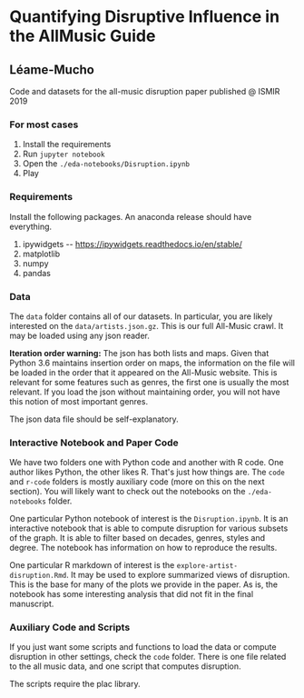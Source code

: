 # Quantifying Disruptive Influence in the AllMusic Guide

## Léame-Mucho

Code and datasets for the all-music disruption paper published @ ISMIR 2019

### For most cases

1. Install the requirements
1. Run `jupyter notebook`
1. Open the `./eda-notebooks/Disruption.ipynb`
1. Play

### Requirements

Install the following packages. An anaconda release should have everything.

1. ipywidgets -- https://ipywidgets.readthedocs.io/en/stable/
1. matplotlib
1. numpy
1. pandas

### Data

The `data` folder contains all of our datasets. In particular, you are likely
interested on the `data/artists.json.gz`. This is our full All-Music crawl.
It may be loaded using any json reader.

**Iteration order warning:** The json has both lists and maps. Given that
Python 3.6 maintains insertion order on maps, the information on the file will
be loaded in the order that it appeared on the All-Music website. This is
relevant for some features such as genres, the first one is usually the most
relevant. If you load the json without maintaining order, you will not have
this notion of most important genres.

The json data file should be self-explanatory.

### Interactive Notebook and Paper Code

We have two folders one with Python code and another with R code. One author
likes Python, the other likes R. That's just how things are. The `code` and
`r-code` folders is mostly auxiliary code (more on this on the next section).
You will likely want to check out the notebooks on the `./eda-notebooks`
folder.

One particular Python notebook of interest is the `Disruption.ipynb`. It is
an interactive notebook that is able to compute disruption for various subsets
of the graph. It is able to filter based on decades, genres, styles and degree.
The notebook has information on how to reproduce the results.

One particular R markdown of interest is the `explore-artist-disruption.Rmd`.
It may be used to explore summarized views of disruption. This is the base
for many of the plots we provide in the paper. As is, the notebook has
some interesting analysis that did not fit in the final manuscript.

### Auxiliary Code and Scripts

If you just want some scripts and functions to load the data or
compute disruption in other settings, check the `code` folder. There is
one file related to the all music data, and one script that computes
disruption.

The scripts require the plac library.
